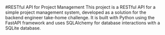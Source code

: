 #RESTful API for Project Management
This project is a RESTful API for a simple project management system, developed as a solution for the backend engineer take-home challenge. It is built with Python using the FastAPI framework and uses SQLAlchemy for database interactions with a SQLite database.
